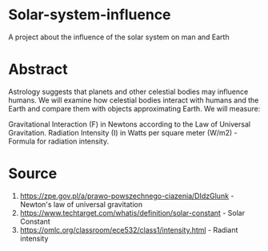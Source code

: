 # Solar-system-influence
A project about the influence of the solar system on man and Earth
# Abstract

Astrology suggests that planets and other celestial bodies may influence humans. We will examine how celestial bodies interact with humans and the Earth and compare them with objects approximating Earth. We will measure:

Gravitational Interaction (F) in Newtons according to the Law of Universal Gravitation.
Radiation Intensity (I) in Watts per square meter (W/m2) - Formula for radiation intensity.


# Source
1. https://zpe.gov.pl/a/prawo-powszechnego-ciazenia/DIdzGlunk - Newton's law of universal gravitation
2. https://www.techtarget.com/whatis/definition/solar-constant - Solar Constant
3. https://omlc.org/classroom/ece532/class1/intensity.html - Radiant intensity
